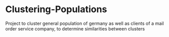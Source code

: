 # Clustering-Populations
Project to cluster  general population of germany as well as clients of a mail order service company, to determine similarities between clusters
